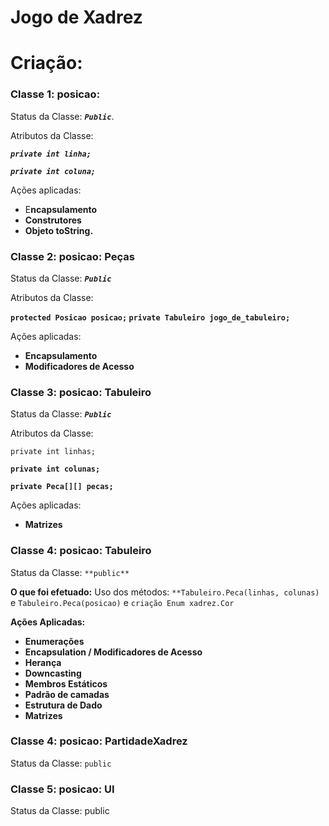 # Jogo de Xadrez

# Criação:

### Classe 1: **posicao:**

Status da Classe: ***`Public`***.

Atributos da Classe:

***`private int linha;`***

***`private int coluna;`***

Ações aplicadas:

- E**ncapsulamento**
- **Construtores**
- **Objeto toString.**

### Classe 2: **posicao: Peças**

Status da Classe: ***`Public`***

Atributos da Classe:

**`protected Posicao posicao;`
`private Tabuleiro jogo_de_tabuleiro;`**

Ações aplicadas:

- **Encapsulamento**
- **Modificadores de Acesso**

### Classe 3: **posicao: Tabuleiro**

Status da Classe: ***`Public`***

Atributos da Classe:

`private int linhas;`

**`private int colunas;`**

**`private Peca[][] pecas;`**

Ações aplicadas:

- **Matrizes**

### Classe 4: **posicao: Tabuleiro**

Status da Classe: `**public**`

**O que foi efetuado:**
Uso dos métodos: `**Tabuleiro.Peca(linhas, colunas)` e `Tabuleiro.Peca(posicao)`
e `criação Enum xadrez.Cor`

**Ações Aplicadas:**

- **Enumerações**
- **Encapsulation / Modificadores de Acesso**
- **Herança**
- **Downcasting**
- **Membros Estáticos**
- **Padrão de camadas**
- **Estrutura de Dado**
- **Matrizes**

### Classe 4: **posicao: PartidadeXadrez**

Status da Classe: `public`

### Classe 5: **posicao: UI**

Status da Classe: public
